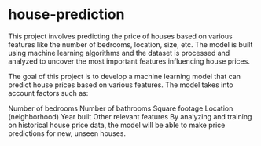# house-prediction
This project involves predicting the price of houses based on various features like the number of bedrooms, location, size, etc. The model is built using machine learning algorithms and the dataset is processed and analyzed to uncover the most important features influencing house prices.

The goal of this project is to develop a machine learning model that can predict house prices based on various features. The model takes into account factors such as:

Number of bedrooms
Number of bathrooms
Square footage
Location (neighborhood)
Year built
Other relevant features
By analyzing and training on historical house price data, the model will be able to make price predictions for new, unseen houses.
